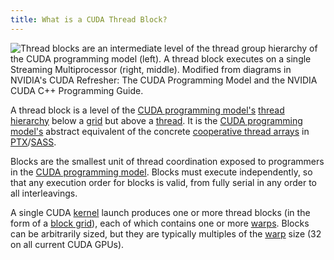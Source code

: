 ```yaml
---
title: What is a CUDA Thread Block?
---
```


![Thread blocks are an intermediate level of the thread group hierarchy of the [CUDA programming model](/gpu-glossary/device-software/cuda-programming-model) (left). A thread block executes on a single [Streaming Multiprocessor](/gpu-glossary/device-hardware/streaming-multiprocessor) (right, middle). Modified from diagrams in NVIDIA's [CUDA Refresher: The CUDA Programming Model](https://developer.nvidia.com/blog/cuda-refresher-cuda-programming-model/) and the NVIDIA [CUDA C++ Programming Guide](https://docs.nvidia.com/cuda/cuda-c-programming-guide/index.html#programming-model).](themed-image://cuda-programming-model.svg)

A thread block is a level of the
[CUDA programming model's](/gpu-glossary/device-software/cuda-programming-model)
[thread hierarchy](/gpu-glossary/device-software/thread-hierarchy) below a
[grid](/gpu-glossary/device-software/thread-block-grid) but above a
[thread](/gpu-glossary/device-software/thread). It is the
[CUDA programming model's](/gpu-glossary/device-software/cuda-programming-model)
abstract equivalent of the concrete
[cooperative thread arrays](/gpu-glossary/device-software/cooperative-thread-array)
in
[PTX](/gpu-glossary/device-software/parallel-thread-execution)/[SASS](/gpu-glossary/device-software/streaming-assembler).

Blocks are the smallest unit of thread coordination exposed to programmers in
the
[CUDA programming model](/gpu-glossary/device-software/cuda-programming-model).
Blocks must execute independently, so that any execution order for blocks is
valid, from fully serial in any order to all interleavings.

A single CUDA [kernel](/gpu-glossary/device-software/kernel) launch produces one
or more thread blocks (in the form of a
[block grid](/gpu-glossary/device-software/thread-block-grid)), each of which
contains one or more [warps](/gpu-glossary/device-software/warp). Blocks can be
arbitrarily sized, but they are typically multiples of the
[warp](/gpu-glossary/device-software/warp) size (32 on all current CUDA GPUs).
